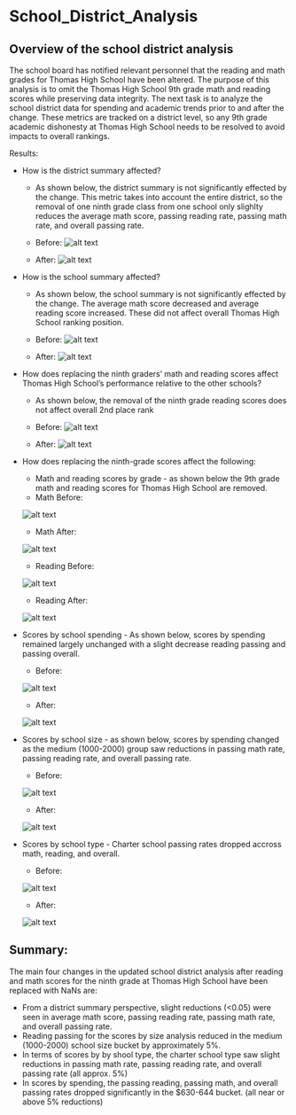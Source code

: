 # School_District_Analysis

## Overview of the school district analysis
The school board has notified relevant personnel that the reading and math grades for Thomas High School have been altered. The purpose of this analysis is to omit the Thomas High School 9th grade math and reading scores while preserving data integrity. The next task is to analyze the school district data for spending and academic trends prior to and after the change. These metrics are tracked on a district level, so any 9th grade academic dishonesty at Thomas High School needs to be resolved to avoid impacts to overall rankings.

Results:
- How is the district summary affected?
  - As shown below, the district summary is not significantly effected by the change. This metric takes into account the entire district, so the removal of one ninth grade class from one school only slighlty reduces the average math score, passing reading rate, passing math rate, and overall passing rate.
  - Before:
  ![alt text](https://github.com/GrahamBSereno/School_District_Analysis/blob/main/Resources/DistrictSummaryBefore.png)
  
  - After:
  ![alt text](https://github.com/GrahamBSereno/School_District_Analysis/blob/main/Resources/DistrictSummaryAfter.png)
  
  
- How is the school summary affected?
  - As shown below, the school summary is not significantly effected by the change. The average math score decreased and average reading score increased. These did not affect overall Thomas High School ranking position.
  - Before:
  ![alt text](https://github.com/GrahamBSereno/School_District_Analysis/blob/main/Resources/schoolsummarybefore.png)
  
  - After:
  ![alt text](https://github.com/GrahamBSereno/School_District_Analysis/blob/main/Resources/schoolsummaryafter.png)

- How does replacing the ninth graders’ math and reading scores affect Thomas High School’s performance relative to the other schools?
  - As shown below, the removal of the ninth grade reading scores does not affect overall 2nd place rank
  - Before:
  ![alt text](https://github.com/GrahamBSereno/School_District_Analysis/blob/main/Resources/top5before.png)
  
  - After:
  ![alt text](https://github.com/GrahamBSereno/School_District_Analysis/blob/main/Resources/top5after.png)

- How does replacing the ninth-grade scores affect the following:
  - Math and reading scores by grade - as shown below the 9th grade math and reading scores for Thomas High School are removed.
   - Math Before:
   
   ![alt text](https://github.com/GrahamBSereno/School_District_Analysis/blob/main/Resources/mathbefore.png)
  
   - Math After:
  
  ![alt text](https://github.com/GrahamBSereno/School_District_Analysis/blob/main/Resources/mathafter.png)
  
   - Reading Before:
  
  ![alt text](https://github.com/GrahamBSereno/School_District_Analysis/blob/main/Resources/readingbefore.png)
  
   - Reading After:
   
   ![alt text](https://github.com/GrahamBSereno/School_District_Analysis/blob/main/Resources/readingafter.png)
  
- Scores by school spending - As shown below, scores by spending remained largely unchanged with a slight decrease reading passing and passing overall.
  - Before:
  
  ![alt text](https://github.com/GrahamBSereno/School_District_Analysis/blob/main/Resources/spendingbefore.png)
  
  - After:
 
  ![alt text](https://github.com/GrahamBSereno/School_District_Analysis/blob/main/Resources/spendingafter.png)


- Scores by school size - as shown below, scores by spending changed as the medium (1000-2000) group saw reductions in passing math rate, passing reading rate, and overall passing rate.
  - Before:
  
  ![alt text](https://github.com/GrahamBSereno/School_District_Analysis/blob/main/Resources/sizebefore.png)
  
  - After:
  
  ![alt text](https://github.com/GrahamBSereno/School_District_Analysis/blob/main/Resources/sizeafterwards.png)

- Scores by school type - Charter school passing rates dropped accross math, reading, and overall.

  - Before:
  
  ![alt text](https://github.com/GrahamBSereno/School_District_Analysis/blob/main/Resources/typebefore.png)
  
  - After:
  
  ![alt text](https://github.com/GrahamBSereno/School_District_Analysis/blob/main/Resources/typeafter.png)

## Summary:
The main four changes in the updated school district analysis after reading and math scores for the ninth grade at Thomas High School have been replaced with NaNs are:
- From a district summary perspective, slight reductions (<0.05) were seen in average math score, passing reading rate, passing math rate, and overall passing rate.
- Reading passing for the scores by size analysis reduced in the medium (1000-2000) school size bucket by approximately 5%.
- In terms of scores by by shool type, the charter school type saw slight reductions in passing math rate, passing reading rate, and overall passing rate (all approx. 5%)
- In scores by spending, the passing reading, passing math, and overall passing rates dropped significantly in the $630-644 bucket. (all near or above 5% reductions)


